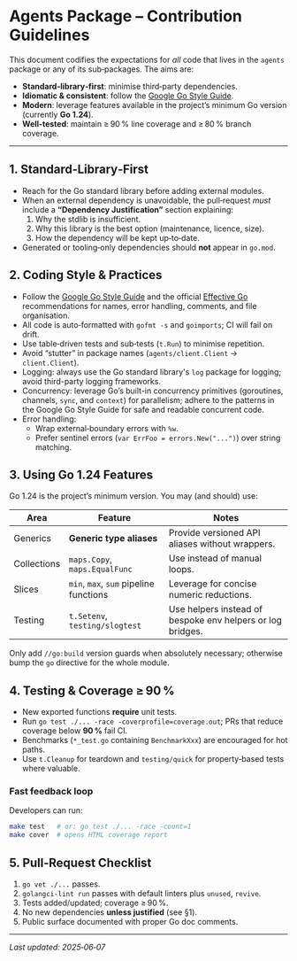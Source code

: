 

# Agents Package – Contribution Guidelines

This document codifies the expectations for *all* code that lives in the `agents` package or any of its sub‑packages.  The aims are:

* **Standard‑library‑first**: minimise third‑party dependencies.
* **Idiomatic & consistent**: follow the [Google Go Style Guide](https://google.github.io/styleguide/go/).
* **Modern**: leverage features available in the project’s minimum Go version (currently **Go 1.24**).
* **Well‑tested**: maintain ≥ 90 % line coverage and ≥ 80 % branch coverage.

---

## 1. Standard‑Library‑First

* Reach for the Go standard library before adding external modules.  
* When an external dependency is unavoidable, the pull‑request *must* include a **“Dependency Justification”** section explaining:
  1. Why the stdlib is insufficient.
  2. Why this library is the best option (maintenance, licence, size).
  3. How the dependency will be kept up‑to‑date.
* Generated or tooling‑only dependencies should **not** appear in `go.mod`.  

## 2. Coding Style & Practices

* Follow the [Google Go Style Guide](https://google.github.io/styleguide/go/) and the official [Effective Go](https://go.dev/doc/effective_go) recommendations for names, error handling, comments, and file organisation.  
* All code is auto‑formatted with `gofmt -s` and `goimports`; CI will fail on drift.  
* Use table‑driven tests and sub‑tests (`t.Run`) to minimise repetition.  
* Avoid “stutter” in package names (`agents/client.Client` → `client.Client`).  
* Logging: always use the Go standard library's `log` package for logging; avoid third-party logging frameworks.
* Concurrency: leverage Go’s built-in concurrency primitives (goroutines, channels, `sync`, and `context`) for parallelism; adhere to the patterns in the Google Go Style Guide for safe and readable concurrent code.
* Error handling:
  * Wrap external‑boundary errors with `%w`.
  * Prefer sentinel errors (`var ErrFoo = errors.New("...")`) over string matching.

## 3. Using Go 1.24 Features

Go 1.24 is the project’s minimum version. You may (and should) use:

| Area | Feature | Notes |
|------|---------|-------|
| Generics | **Generic type aliases** | Provide versioned API aliases without wrappers. |
| Collections | `maps.Copy`, `maps.EqualFunc` | Use instead of manual loops. |
| Slices | `min`, `max`, `sum` pipeline functions | Leverage for concise numeric reductions. |
| Testing | `t.Setenv`, `testing/slogtest` | Use helpers instead of bespoke env helpers or log bridges. |

Only add `//go:build` version guards when absolutely necessary; otherwise bump the `go` directive for the whole module.

## 4. Testing & Coverage ≥ 90 %

* New exported functions **require** unit tests.  
* Run `go test ./... -race -coverprofile=coverage.out`; PRs that reduce coverage below **90 %** fail CI.  
* Benchmarks (`*_test.go` containing `BenchmarkXxx`) are encouraged for hot paths.  
* Use `t.Cleanup` for teardown and `testing/quick` for property‑based tests where valuable.  

### Fast feedback loop

Developers can run:

```bash
make test   # or: go test ./... -race -count=1
make cover  # opens HTML coverage report
```

## 5. Pull‑Request Checklist

1. `go vet ./...` passes.
2. `golangci-lint run` passes with default linters plus `unused`, `revive`.
3. Tests added/updated; coverage ≥ 90 %.
4. No new dependencies **unless justified** (see §1).
5. Public surface documented with proper Go doc comments.

---

*Last updated: 2025‑06‑07*